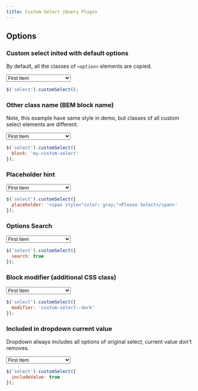```yaml
---
title: Custom Select jQuery Plugin
---
```


## Options

### Custom select inited with default options

By default, all the classes of `<option>` elements are copied.

<div markdown="0">
  <select class="select select--default">
    <option value="1">First Item</option>
    <option value="2">Second Item</option>
    <option class="bold" value="3">Third Item</option>
    <option value="4">Fourth Item</option>
    <option class="bold" value="5">Fifth Very Very Long Item</option>
  </select>
  <script>
    $('.select--default').customSelect();
  </script>
</div>

```js
$('select').customSelect();
```

### Other class name (BEM block name)

Note, this example have same style in demo, but classes of all custom select elements are different.

<div markdown="0">
  <select class="select select--block">
    <option value="1">First Item</option>
    <option value="2">Second Item</option>
    <option value="3">Third Item</option>
    <option value="4">Fourth Item</option>
    <option value="5">Fifth Very Very Long Item</option>
  </select>
  <script>
    $('.select--block').customSelect({
      block: 'my-custom-select'
    });
  </script>
</div>

```js
$('select').customSelect({
  block: 'my-custom-select'
});
```

### Placeholder hint

<div markdown="0">
  <select class="select select--placeholder">
    <option value="1">First Item</option>
    <option value="2">Second Item</option>
    <option value="3">Third Item</option>
    <option value="4">Fourth Item</option>
    <option value="5">Fifth Very Very Long Item</option>
  </select>
  <script>
    $('.select--placeholder').customSelect({
      placeholder: '<span style="color: gray;">Please Select</span>'
    });
  </script>
</div>

```js
$('select').customSelect({
  placeholder: '<span style="color: gray;">Please Select</span>'
});
```

### Options Search

<div markdown="0">
  <select class="select select--search">
    <option value="1">First Item</option>
    <option value="2">Second Item</option>
    <option value="3">Third Item</option>
    <option value="4">Fourth Item</option>
    <option value="5">Fifth Very Very Long Item</option>
  </select>
  <script>
    $('.select--search').customSelect({
      search: true
    });
  </script>
</div>

```js
$('select').customSelect({
  search: true
});
```

### Block modifier (additional CSS class)

<div markdown="0">
  <select class="select select--modifier">
    <option value="1">First Item</option>
    <option value="2">Second Item</option>
    <option value="3">Third Item</option>
    <option value="4">Fourth Item</option>
    <option value="5">Fifth Very Very Long Item</option>
  </select>
  <script>
    $('.select--modifier').customSelect({
      modifier: 'custom-select--dark'
    });
  </script>
</div>

```js
$('select').customSelect({
  modifier: 'custom-select--dark'
});
```

### Included in dropdown current value

Dropdown always includes all options of original select, current value don't removes.

<div markdown="0">
  <select class="select select--include-value">
    <option value="1">First Item</option>
    <option value="2">Second Item</option>
    <option value="3">Third Item</option>
    <option value="4">Fourth Item</option>
    <option value="5">Fifth Very Very Long Item</option>
  </select>
  <script>
    $('.select--include-value').customSelect({
      includeValue: true
    });
  </script>
</div>

```js
$('select').customSelect({
  includeValue: true
});
```

<script markdown="0">
  $('.select').on('change', function () {
    console.log($(this).val());
  });
</script>
